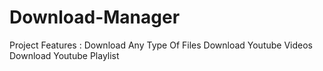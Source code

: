 # Download-Manager

Project Features :
    Download Any Type Of Files
    Download Youtube Videos
    Download Youtube Playlist
